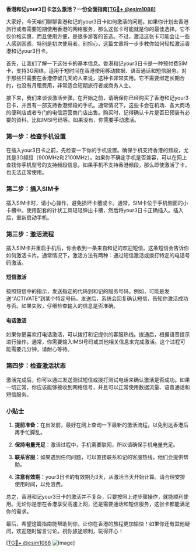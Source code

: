 **香港和记your3日卡怎么激活？一份全面指南[[TG💪+ @esim1088](https://t.me/s/esim1088)]**

大家好，今天咱们聊聊香港和记的your3日卡如何激活的问题。如果你计划去香港旅行或者需要短期使用香港的网络服务，那么这张卡可能就是你的最佳选择。它不仅价格实惠，而且使用方便，是很多游客的首选。不过，激活这张卡可能会让一些人感到困惑，特别是初次使用者。别担心，这篇文章将一步步教你如何轻松激活香港和记your3日卡。

首先，让我们了解一下这张卡的基本信息。香港和记your3日卡是一种预付费SIM卡，支持3G网络，适用于短时间在香港使用移动数据、语音通话和短信服务。对于那些只需要在香港停留几天的人来说，这种卡非常实用。它不需要绑定长期合约，也没有月租费用，非常适合短期旅行者或商务人士。

接下来，我们来谈谈激活步骤。在开始之前，请确保你已经购买了香港和记your3日卡，并且有一部支持香港频段的手机。通常情况下，这些卡会在机场、各大商场的便利店或者专门的电信运营商门店出售。购买时，记得确认卡片是否已预装有必要的资料，比如IMSI号码等。如果没有，你需要手动激活。

### 第一步：检查手机设置

在插入your3日卡之前，先检查一下你的手机设置。确保手机支持香港的频段，尤其是3G频段（900MHz和2100MHz）。如果你不确定手机是否兼容，可以在网上查找你手机型号的支持频段信息。如果手机不支持香港频段，那么即使激活了卡，也无法正常使用。

### 第二步：插入SIM卡

插入SIM卡时，请小心操作，避免损坏卡槽或卡。通常，SIM卡位于手机侧面的小卡槽中。使用配套的针状工具轻轻弹出卡槽，然后将your3日卡正确插入。插入后，重新启动手机。

### 第三步：激活流程

插入SIM卡并重启手机后，你会收到一条来自和记的欢迎短信。这条短信会告诉你如何激活卡片。通常情况下，激活方法有两种：通过短信激活或拨打特定的电话号码激活。

#### 短信激活

按照短信中的指示，发送指定的代码到和记的服务号码。例如，可能是发送“ACTIVATE”到某个特定号码。发送后，系统会回复确认短信，告知你激活成功与否。如果失败，仔细检查输入的信息是否准确。

#### 电话激活

如果你更喜欢打电话激活，可以拨打和记提供的客服热线。拨通后，根据语音提示进行操作。通常，你需要输入IMSI号码或其他相关信息来完成激活。这个过程可能需要几分钟，请耐心等待。

### 第四步：检查激活状态

激活完成后，你可以通过发送测试短信或拨打测试电话来确认激活是否成功。如果一切正常，你应该能够接收到网络信号，并且可以正常使用数据流量、语音通话和短信服务。

### 小贴士

1. **提前准备**：在出发前，最好在网上查询一下最新的激活流程，以免到达香港后再手忙脚乱。
   
2. **保持电量充足**：激活过程中，手机需要联网，所以请确保手机电量充足。

3. **联系客服**：如果遇到任何问题，可以直接联系和记的客服热线，他们会提供帮助。

4. **注意有效期**：your3日卡的有效期为3天，从激活当天开始计算。请合理安排使用时间，以免浪费。

总之，香港和记your3日卡的激活并不复杂，只要按照上述步骤操作，就能顺利使用。无论你是想在香港享受高速上网，还是需要通话和短信服务，这张卡都能满足你的需求。

最后，希望这篇指南能帮助到你，让你在香港的旅程更加愉快！如果你还有其他疑问，欢迎随时留言讨论。祝你旅途顺利，玩得开心！

[[TG💪+ @esim1088](https://t.me/s/esim1088) ![Image](https://i.postimg.cc/4NQfJmqS/Snipaste-2025-05-13-00-14-12.png)]